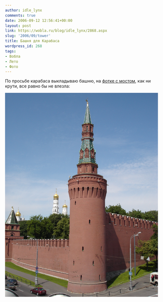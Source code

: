 ```yaml
---
author: idle_lynx
comments: true
date: 2006-09-12 12:56:41+00:00
layout: post
link: https://wobla.ru/blog/idle_lynx/2868.aspx
slug: '2006/09/tower'
title: Башня для Карабаса
wordpress_id: 268
tags:
- Вобла
- Лето
- Фото
---
```


По просьбе карабаса выкладываю башню, на [фотке с мостом](/2006/09/lynx-in-moscow), как ни крути, все равно бы не влезла:

![Moscow - Tower](images/2006/09/DSC02904.JPG)
